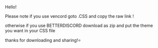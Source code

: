 Hello! 

Please note if you use vencord goto .CSS and copy the raw link !

otherwise if you use BETTERDISCORD download as zip and put the theme you want in your CSS file

thanks for downloading and sharing!⭐
